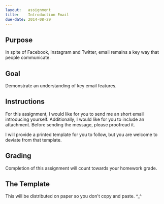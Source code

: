 ```yaml
---
layout:   assignment
title:    Introduction Email
due-date: 2014-08-29
---
```


## Purpose ##

In spite of Facebook, Instagram and Twitter, email remains a key way that people communicate.


## Goal ##

Demonstrate an understanding of key email features.

## Instructions ##

For this assignment, I would like for you to send me an short email introducing yourself.  Additionally, I would like for you to include an attachment.  Before sending the message, please proofread it.

I will provide a printed template for you to follow, but you are welcome to deviate from that template.



## Grading ##

Completion of this assignment will count towards your homework grade.


## The Template ##

This will be distributed on paper so you don't copy and paste. \^_^






